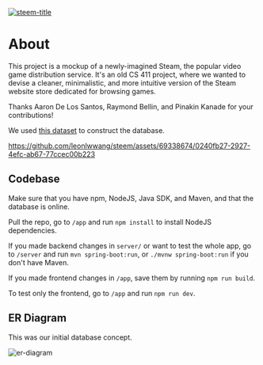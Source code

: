 [![steem-title](https://github.com/leonlwwang/steem/assets/69338674/3ca36112-fec8-4798-9bb5-80798eddb64c)](https://steem.herokuapp.com/)

# About

This project is a mockup of a newly-imagined Steam, the popular video game distribution service. It's an old CS 411 project, where we wanted to devise a cleaner, minimalistic, and more intuitive version of the Steam website store dedicated for browsing games.

Thanks Aaron De Los Santos, Raymond Bellin, and Pinakin Kanade for your contributions!

We used [this dataset](https://data.world/craigkelly/steam-game-data) to construct the database.



https://github.com/leonlwwang/steem/assets/69338674/0240fb27-2927-4efc-ab67-77ccec00b223



## Codebase
Make sure that you have npm, NodeJS, Java SDK, and Maven, and that the database is online.

Pull the repo, go to `/app` and run `npm install` to install NodeJS dependencies.

If you made backend changes in `server/` or want to test the whole app, go to `/server` and run `mvn spring-boot:run`, or `./mvnw spring-boot:run` if you don't have Maven.

If you made frontend changes in `/app`, save them by running `npm run build`.

To test only the frontend, go to `/app` and run `npm run dev`.

## ER Diagram
This was our initial database concept.

![er-diagram](https://github.com/leonlwwang/steem/assets/69338674/392e9d52-1252-4e84-8d49-5ae94c9da227)
